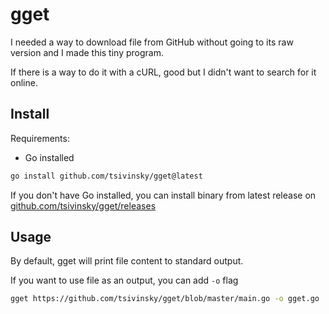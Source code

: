 # gget

I needed a way to download file from GitHub without going to its raw version and I made this tiny program.

If there is a way to do it with a cURL, good but I didn't want to search for it online.

## Install

Requirements:
  - Go installed

```bash
go install github.com/tsivinsky/gget@latest
```

If you don't have Go installed, you can install binary from latest release on [github.com/tsivinsky/gget/releases](https://github.com/tsivinsky/gget/releases)

## Usage

By default, gget will print file content to standard output.

If you want to use file as an output, you can add `-o` flag

```bash
gget https://github.com/tsivinsky/gget/blob/master/main.go -o gget.go
```
